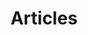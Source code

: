 ---
layout: post-index
permalink: /articles/
title: Articles
tagline: A List of Posts
tags: [blog, graphic design]
---